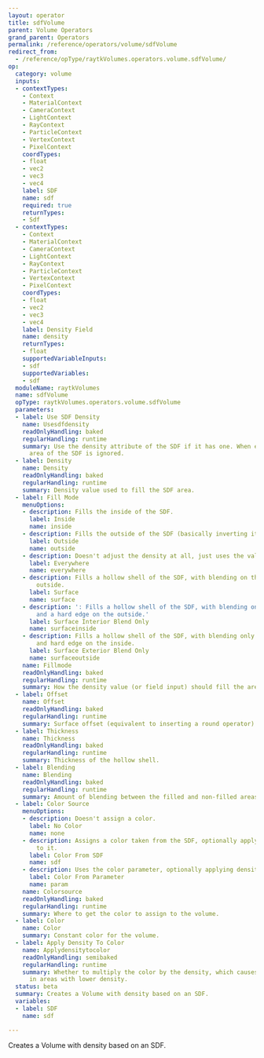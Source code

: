 ```yaml
---
layout: operator
title: sdfVolume
parent: Volume Operators
grand_parent: Operators
permalink: /reference/operators/volume/sdfVolume
redirect_from:
  - /reference/opType/raytkVolumes.operators.volume.sdfVolume/
op:
  category: volume
  inputs:
  - contextTypes:
    - Context
    - MaterialContext
    - CameraContext
    - LightContext
    - RayContext
    - ParticleContext
    - VertexContext
    - PixelContext
    coordTypes:
    - float
    - vec2
    - vec3
    - vec4
    label: SDF
    name: sdf
    required: true
    returnTypes:
    - Sdf
  - contextTypes:
    - Context
    - MaterialContext
    - CameraContext
    - LightContext
    - RayContext
    - ParticleContext
    - VertexContext
    - PixelContext
    coordTypes:
    - float
    - vec2
    - vec3
    - vec4
    label: Density Field
    name: density
    returnTypes:
    - float
    supportedVariableInputs:
    - sdf
    supportedVariables:
    - sdf
  moduleName: raytkVolumes
  name: sdfVolume
  opType: raytkVolumes.operators.volume.sdfVolume
  parameters:
  - label: Use SDF Density
    name: Usesdfdensity
    readOnlyHandling: baked
    regularHandling: runtime
    summary: Use the density attribute of the SDF if it has one. When enabled, the
      area of the SDF is ignored.
  - label: Density
    name: Density
    readOnlyHandling: baked
    regularHandling: runtime
    summary: Density value used to fill the SDF area.
  - label: Fill Mode
    menuOptions:
    - description: Fills the inside of the SDF.
      label: Inside
      name: inside
    - description: Fills the outside of the SDF (basically inverting it).
      label: Outside
      name: outside
    - description: Doesn't adjust the density at all, just uses the value everywhere.
      label: Everywhere
      name: everywhere
    - description: Fills a hollow shell of the SDF, with blending on the inside and
        outside.
      label: Surface
      name: surface
    - description: ': Fills a hollow shell of the SDF, with blending only on the inside
        and a hard edge on the outside.'
      label: Surface Interior Blend Only
      name: surfaceinside
    - description: Fills a hollow shell of the SDF, with blending only on the outside
        and hard edge on the inside.
      label: Surface Exterior Blend Only
      name: surfaceoutside
    name: Fillmode
    readOnlyHandling: baked
    regularHandling: runtime
    summary: How the density value (or field input) should fill the area of the SDF.
  - label: Offset
    name: Offset
    readOnlyHandling: baked
    regularHandling: runtime
    summary: Surface offset (equivalent to inserting a round operator).
  - label: Thickness
    name: Thickness
    readOnlyHandling: baked
    regularHandling: runtime
    summary: Thickness of the hollow shell.
  - label: Blending
    name: Blending
    readOnlyHandling: baked
    regularHandling: runtime
    summary: Amount of blending between the filled and non-filled areas.
  - label: Color Source
    menuOptions:
    - description: Doesn't assign a color.
      label: No Color
      name: none
    - description: Assigns a color taken from the SDF, optionally applying density
        to it.
      label: Color From SDF
      name: sdf
    - description: Uses the color parameter, optionally applying density to it.
      label: Color From Parameter
      name: param
    name: Colorsource
    readOnlyHandling: baked
    regularHandling: runtime
    summary: Where to get the color to assign to the volume.
  - label: Color
    name: Color
    summary: Constant color for the volume.
  - label: Apply Density To Color
    name: Applydensitytocolor
    readOnlyHandling: semibaked
    regularHandling: runtime
    summary: Whether to multiply the color by the density, which causes it to be darker
      in areas with lower density.
  status: beta
  summary: Creates a Volume with density based on an SDF.
  variables:
  - label: SDF
    name: sdf

---
```



Creates a Volume with density based on an SDF.